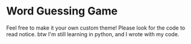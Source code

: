 # Word Guessing Game
Feel free to make it your own custom theme! Please look for the code to read notice.
btw I'm still learning in python, and I wrote with my code.
